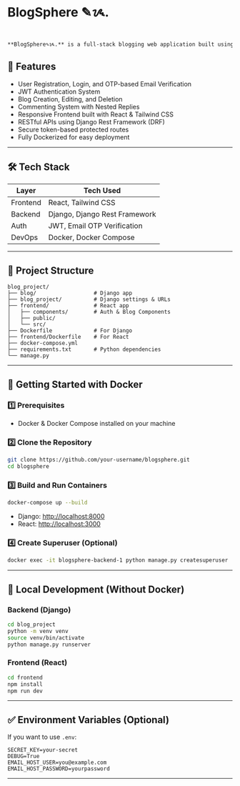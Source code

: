 
# BlogSphere ✎ᝰ.

```markdown


**BlogSphere✎ᝰ.** is a full-stack blogging web application built using Django (backend) and React (frontend). It features user authentication, blog creation, editing, commenting, and more — all wrapped in a clean, modern UI.
```

## 🚀 Features

- User Registration, Login, and OTP-based Email Verification
- JWT Authentication System
- Blog Creation, Editing, and Deletion
- Commenting System with Nested Replies
- Responsive Frontend built with React & Tailwind CSS
- RESTful APIs using Django Rest Framework (DRF)
- Secure token-based protected routes
- Fully Dockerized for easy deployment

---

## 🛠️ Tech Stack

| Layer       | Tech Used                     |
|------------|-------------------------------|
| Frontend    | React, Tailwind CSS    |
| Backend     | Django, Django Rest Framework |
| Auth        | JWT, Email OTP Verification   |
| DevOps      | Docker, Docker Compose         |

---

## 📂 Project Structure

```
blog_project/
├── blog/                  # Django app
├── blog_project/          # Django settings & URLs
├── frontend/              # React app
│   ├── components/        # Auth & Blog Components
│   ├── public/
│   └── src/
├── Dockerfile             # For Django
├── frontend/Dockerfile    # For React
├── docker-compose.yml
├── requirements.txt       # Python dependencies
└── manage.py
```

---

## 🐳 Getting Started with Docker

### 1️⃣ Prerequisites

- Docker & Docker Compose installed on your machine

### 2️⃣ Clone the Repository

```bash
git clone https://github.com/your-username/blogsphere.git
cd blogsphere
```

### 3️⃣ Build and Run Containers

```bash
docker-compose up --build
```

- Django: [http://localhost:8000](http://localhost:8000)
- React: [http://localhost:3000](http://localhost:5173)

### 4️⃣ Create Superuser (Optional)

```bash
docker exec -it blogsphere-backend-1 python manage.py createsuperuser
```

---

## 🧪 Local Development (Without Docker)

### Backend (Django)

```bash
cd blog_project
python -m venv venv
source venv/bin/activate
python manage.py runserver
```

### Frontend (React)

```bash
cd frontend
npm install
npm run dev
```

---

## ✅ Environment Variables (Optional)

If you want to use `.env`:

```
SECRET_KEY=your-secret
DEBUG=True
EMAIL_HOST_USER=you@example.com
EMAIL_HOST_PASSWORD=yourpassword
```

---

